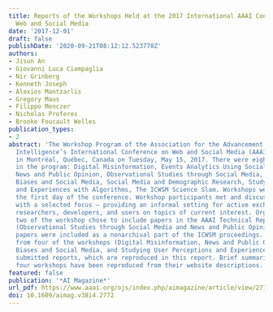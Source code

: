 ```yaml
---
title: Reports of the Workshops Held at the 2017 International AAAI Conference on
  Web and Social Media
date: '2017-12-01'
draft: false
publishDate: '2020-09-21T08:12:12.523778Z'
authors:
- Jisun An
- Giovanni Luca Ciampaglia
- Nir Grinberg
- Kenneth Joseph
- Alexios Mantzarlis
- Gregory Maus
- Filippo Menczer
- Nicholas Proferes
- Brooke Foucault Welles
publication_types:
- 2
abstract: 'The Workshop Program of the Association for the Advancement of Artificial
  Intelligence’s International Conference on Web and Social Media (AAAI-17) was held
  in Montréal, Québec, Canada on Tuesday, May 15, 2017. There were eight workshops
  in the program: Digital Misinformation, Events Analytics Using Social Media Data,
  News and Public Opinion, Observational Studies through Social Media, Perceptual
  Biases and Social Media, Social Media and Demographic Research, Studying User Perceptions
  and Experiences with Algorithms, The ICWSM Science Slam. Workshops were held on
  the first day of the conference. Workshop participants met and discussed issues
  with a selected focus — providing an informal setting for active exchange among
  researchers, developers, and users on topics of current interest. Organizers from
  two of the workshop chose to include papers in the AAAI Technical Reports series
  (Observational Studies through Social Media and News and Public Opinion). Their
  papers were included as a nonarchival part of the ICWSM proceedings. Organizers
  from four of the workshops (Digital Misinformation, News and Public Opinion, Perceptual
  Biases and Social Media, and Studying User Perceptions and Experiences with Algorithms)
  submitted reports, which are reproduced in this report. Brief summaries of the other
  four workshops have been reproduced from their website descriptions.'
featured: false
publication: '*AI Magazine*'
url_pdf: https://www.aaai.org/ojs/index.php/aimagazine/article/view/2772
doi: 10.1609/aimag.v38i4.2772
---
```


